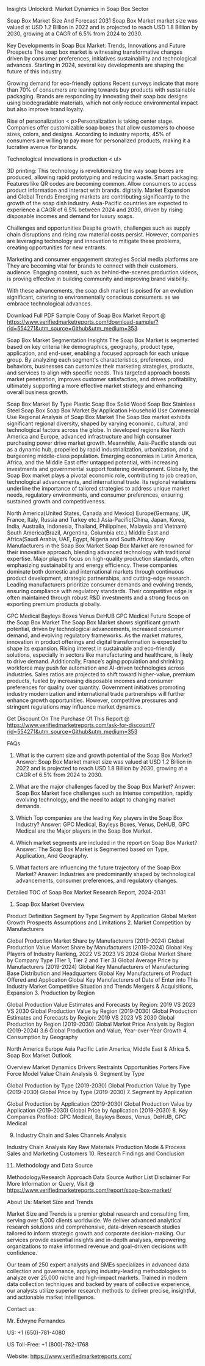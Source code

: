 Insights Unlocked: Market Dynamics in Soap Box Sector


Soap Box Market Size And Forecast 2031
Soap Box Market market size was valued at USD 1.2 Billion in 2022 and is projected to reach USD 1.8 Billion by 2030, growing at a CAGR of 6.5% from 2024 to 2030.

Key Developments in Soap Box Market: Trends, Innovations and Future Prospects
The soap box market is witnessing transformative changes driven by consumer preferences, initiatives sustainability and technological advances. Starting in 2024, several key developments are shaping the future of this industry.

Growing demand for eco-friendly options
Recent surveys indicate that more than 70% of consumers are leaning towards buy products with sustainable packaging. Brands are responding by innovating their soap box designs using biodegradable materials, which not only reduce environmental impact but also improve brand loyalty.

Rise of personalization
< p>Personalization is taking center stage. Companies offer customizable soap boxes that allow customers to choose sizes, colors, and designs. According to industry reports, 45% of consumers are willing to pay more for personalized products, making it a lucrative avenue for brands.

Technological innovations in production
< ul>

3D printing: This technology is revolutionizing the way soap boxes are produced, allowing rapid prototyping and reducing waste.
Smart packaging: Features like QR codes are becoming common. Allow consumers to access product information and interact with brands. digitally.
Market Expansion and Global Trends
Emerging markets are contributing significantly to the growth of the soap dish industry. Asia-Pacific countries are expected to experience a CAGR of 6.5% between 2024 and 2030, driven by rising disposable incomes and demand for luxury soaps.

Challenges and opportunities
Despite growth, challenges such as supply chain disruptions and rising raw material costs persist. However, companies are leveraging technology and innovation to mitigate these problems, creating opportunities for new entrants.

Marketing and consumer engagement strategies
Social media platforms are They are becoming vital for brands to connect with their customers. audience. Engaging content, such as behind-the-scenes production videos, is proving effective in building community and improving brand visibility.

With these advancements, the soap dish market is poised for an evolution significant, catering to environmentally conscious consumers. as we embrace technological advances.

Download Full PDF Sample Copy of Soap Box Market Report @ https://www.verifiedmarketreports.com/download-sample/?rid=554271&utm_source=Github&utm_medium=353

Soap Box Market Segmentation Insights
The Soap Box Market is segmented based on key criteria like demographics, geography, product type, application, and end-user, enabling a focused approach for each unique group. By analyzing each segment's characteristics, preferences, and behaviors, businesses can customize their marketing strategies, products, and services to align with specific needs. This targeted approach boosts market penetration, improves customer satisfaction, and drives profitability, ultimately supporting a more effective market strategy and enhancing overall business growth.

Soap Box Market By Type
Plastic Soap Box
Solid Wood Soap Box
Stainless Steel Soap Box
Soap Box Market By Application
Household Use
Commercial Use
Regional Analysis of Soap Box Market
The Soap Box market exhibits significant regional diversity, shaped by varying economic, cultural, and technological factors across the globe. In developed regions like North America and Europe, advanced infrastructure and high consumer purchasing power drive market growth. Meanwhile, Asia-Pacific stands out as a dynamic hub, propelled by rapid industrialization, urbanization, and a burgeoning middle-class population. Emerging economies in Latin America, Africa, and the Middle East offer untapped potential, with increasing investments and governmental support fostering development. Globally, the Soap Box market plays a pivotal economic role, contributing to job creation, technological advancements, and international trade. Its regional variations underline the importance of tailored strategies to address unique market needs, regulatory environments, and consumer preferences, ensuring sustained growth and competitiveness.

North America(United States, Canada and Mexico)
Europe(Germany, UK, France, Italy, Russia and Turkey etc.)
Asia-Pacific(China, Japan, Korea, India, Australia, Indonesia, Thailand, Philippines, Malaysia and Vietnam)
South America(Brazil, Argentina, Columbia etc.)
Middle East and Africa(Saudi Arabia, UAE, Egypt, Nigeria and South Africa)
Key Manufacturers in the Soap Box Market
Soap Box Market are renowned for their innovative approach, blending advanced technology with traditional expertise. Major players focus on high-quality production standards, often emphasizing sustainability and energy efficiency. These companies dominate both domestic and international markets through continuous product development, strategic partnerships, and cutting-edge research. Leading manufacturers prioritize consumer demands and evolving trends, ensuring compliance with regulatory standards. Their competitive edge is often maintained through robust R&D investments and a strong focus on exporting premium products globally.

GPC Medical
Bayleys Boxes
Venus
DeHUB
GPC Medical
Future Scope of the Soap Box Market
The Soap Box Market shows significant growth potential, driven by technological advancements, increased consumer demand, and evolving regulatory frameworks. As the market matures, innovation in product offerings and digital transformation is expected to shape its expansion. Rising interest in sustainable and eco-friendly solutions, especially in sectors like manufacturing and healthcare, is likely to drive demand. Additionally, France’s aging population and shrinking workforce may push for automation and AI-driven technologies across industries. Sales ratios are projected to shift toward higher-value, premium products, fueled by increasing disposable incomes and consumer preferences for quality over quantity. Government initiatives promoting industry modernization and international trade partnerships will further enhance growth opportunities. However, competitive pressures and stringent regulations may influence market dynamics.

Get Discount On The Purchase Of This Report @ https://www.verifiedmarketreports.com/ask-for-discount/?rid=554271&utm_source=Github&utm_medium=353

FAQs
1. What is the current size and growth potential of the Soap Box Market?
Answer: Soap Box Market market size was valued at USD 1.2 Billion in 2022 and is projected to reach USD 1.8 Billion by 2030, growing at a CAGR of 6.5% from 2024 to 2030.

2. What are the major challenges faced by the Soap Box Market?
Answer: Soap Box Market face challenges such as intense competition, rapidly evolving technology, and the need to adapt to changing market demands.

3. Which Top companies are the leading Key players in the Soap Box Industry?
Answer: GPC Medical, Bayleys Boxes, Venus, DeHUB, GPC Medical are the Major players in the Soap Box Market.

4. Which market segments are included in the report on Soap Box Market?
Answer: The Soap Box Market is Segmented based on Type, Application, And Geography.

5. What factors are influencing the future trajectory of the Soap Box Market?
Answer: Industries are predominantly shaped by technological advancements, consumer preferences, and regulatory changes.

Detailed TOC of Soap Box Market Research Report, 2024-2031
1. Soap Box Market Overview

Product Definition
Segment by Type
Segment by Application
Global Market Growth Prospects
Assumptions and Limitations
2. Market Competition by Manufacturers

Global Production Market Share by Manufacturers (2019-2024)
Global Production Value Market Share by Manufacturers (2019-2024)
Global Key Players of Industry Ranking, 2022 VS 2023 VS 2024
Global Market Share by Company Type (Tier 1, Tier 2 and Tier 3)
Global Average Price by Manufacturers (2019-2024)
Global Key Manufacturers of Manufacturing Base Distribution and Headquarters
Global Key Manufacturers of Product Offered and Application
Global Key Manufacturers of Date of Enter into This Industry
Market Competitive Situation and Trends
Mergers & Acquisitions, Expansion
3. Production by Region

Global Production Value Estimates and Forecasts by Region: 2019 VS 2023 VS 2030
Global Production Value by Region (2019-2030)
Global Production Estimates and Forecasts by Region: 2019 VS 2023 VS 2030
Global Production by Region (2019-2030)
Global Market Price Analysis by Region (2019-2024) 3.6 Global Production and Value, Year-over-Year Growth
4. Consumption by Geography

North America
Europe
Asia Pacific
Latin America, Middle East & Africa
5. Soap Box Market Outlook

Overview
Market Dynamics
Drivers
Restraints
Opportunities
Porters Five Force Model
Value Chain Analysis 
6. Segment by Type

Global Production by Type (2019-2030)
Global Production Value by Type (2019-2030)
Global Price by Type (2019-2030)
7. Segment by Application

Global Production by Application (2019-2030)
Global Production Value by Application (2019-2030)
Global Price by Application (2019-2030)
8. Key Companies Profiled: GPC Medical, Bayleys Boxes, Venus, DeHUB, GPC Medical

9. Industry Chain and Sales Channels Analysis

Industry Chain Analysis
Key Raw Materials
Production Mode & Process
Sales and Marketing
Customers
10. Research Findings and Conclusion

11. Methodology and Data Source

Methodology/Research Approach
Data Source
Author List
Disclaimer
For More Information or Query, Visit @ https://www.verifiedmarketreports.com/report/soap-box-market/

About Us: Market Size and Trends

Market Size and Trends is a premier global research and consulting firm, serving over 5,000 clients worldwide. We deliver advanced analytical research solutions and comprehensive, data-driven research studies tailored to inform strategic growth and corporate decision-making. Our services provide essential insights and in-depth analyses, empowering organizations to make informed revenue and goal-driven decisions with confidence.

Our team of 250 expert analysts and SMEs specializes in advanced data collection and governance, applying industry-leading methodologies to analyze over 25,000 niche and high-impact markets. Trained in modern data collection techniques and backed by years of collective experience, our analysts utilize superior research methods to deliver precise, insightful, and actionable market intelligence.

Contact us:

Mr. Edwyne Fernandes

US: +1 (650)-781-4080

US Toll-Free: +1 (800)-782-1768

Website: https://www.verifiedmarketreports.com/
